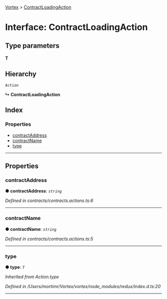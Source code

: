 [Vortex](../README.md) > [ContractLoadingAction](../interfaces/contractloadingaction.md)

# Interface: ContractLoadingAction

## Type parameters
#### T 
## Hierarchy

 `Action`

**↳ ContractLoadingAction**

## Index

### Properties

* [contractAddress](contractloadingaction.md#contractaddress)
* [contractName](contractloadingaction.md#contractname)
* [type](contractloadingaction.md#type)

---

## Properties

<a id="contractaddress"></a>

###  contractAddress

**● contractAddress**: *`string`*

*Defined in contracts/contracts.actions.ts:6*

___
<a id="contractname"></a>

###  contractName

**● contractName**: *`string`*

*Defined in contracts/contracts.actions.ts:5*

___
<a id="type"></a>

###  type

**● type**: *`T`*

*Inherited from Action.type*

*Defined in /Users/mortimr/Vortex/vortex/node_modules/redux/index.d.ts:20*

___

